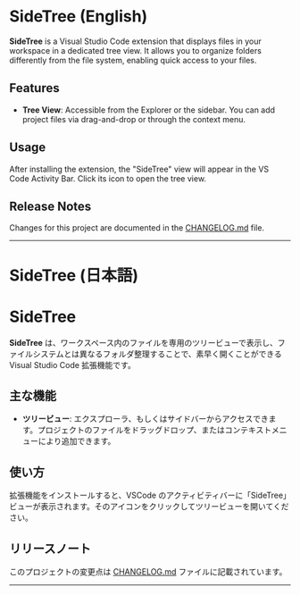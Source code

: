 # SideTree (English)

**SideTree** is a Visual Studio Code extension that displays files in your workspace in a dedicated tree view. It allows you to organize folders differently from the file system, enabling quick access to your files.

## Features

*   **Tree View**: Accessible from the Explorer or the sidebar. You can add project files via drag-and-drop or through the context menu.

## Usage

After installing the extension, the "SideTree" view will appear in the VS Code Activity Bar. Click its icon to open the tree view.

## Release Notes

Changes for this project are documented in the [CHANGELOG.md](CHANGELOG.md) file.

---

# SideTree (日本語)

# SideTree

**SideTree** は、ワークスペース内のファイルを専用のツリービューで表示し、ファイルシステムとは異なるフォルダ整理することで、素早く開くことができる Visual Studio Code 拡張機能です。

## 主な機能

*   **ツリービュー**: エクスプローラ、もしくはサイドバーからアクセスできます。プロジェクトのファイルをドラッグドロップ、またはコンテキストメニューにより追加できます。

## 使い方

拡張機能をインストールすると、VSCode のアクティビティバーに「SideTree」ビューが表示されます。そのアイコンをクリックしてツリービューを開いてください。

## リリースノート

このプロジェクトの変更点は [CHANGELOG.md](CHANGELOG.md) ファイルに記載されています。

---
